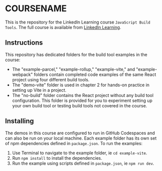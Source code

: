 # COURSENAME

This is the repository for the LinkedIn Learning course `JavaScript Build Tools`. The full course is available from [LinkedIn Learning][lil-course-url].

## Instructions

This repository has dedicated folders for the build tool examples in the course:

- The "example-parcel," "example-rollup," "example-vite," and "example-webpack" folders contain completed code examples of the same React project using four different build tools.
- The "demo-vite" folder is used in chapter 2 for hands-on practice in setting up Vite in a project.
- The "no-build" folder contains the React project without any build tool configuration. This folder is provided for you to experiment setting up your own build tool or testing build tools not covered in the course.

## Installing

The demos in this course are configured to run in GitHub Codespaces and can also be run on your local machine.
Each example folder has its own set of npm dependencies defined in `package.json`. To run the examples:

1. Use Terminal to navigate to the example folder, ie `cd example-vite`.
2. Run `npm install` to install the dependencies.
3. Run the example using scripts defined in `package.json`, ie `npm run dev`.

[lil-course-url]: https://www.linkedin.com/learning/
[lil-thumbnail-url]: http://
